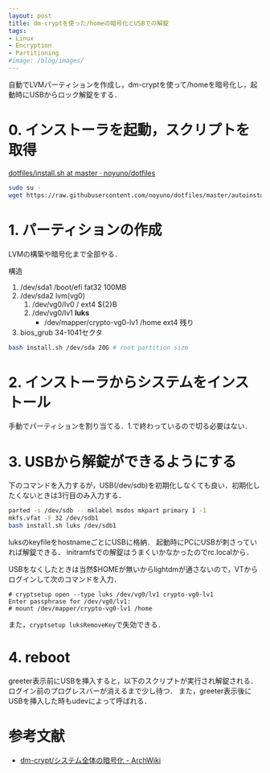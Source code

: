```yaml
---
layout: post
title: dm-cryptを使った/homeの暗号化とUSBでの解錠
tags:
- Linux
- Encryption
- Partitioning
#image: /blog/images/
---
```


自動でLVMパーティションを作成し，dm-cryptを使って/homeを暗号化し，起動時にUSBからロック解錠をする．

# 0. インストーラを起動，スクリプトを取得

[dotfiles/install.sh at master · noyuno/dotfiles](https://github.com/noyuno/dotfiles/blob/master/autoinstall/install.sh)

```sh
sudo su -
wget https://raw.githubusercontent.com/noyuno/dotfiles/master/autoinstall/install.sh
```

# 1. パーティションの作成

LVMの構築や暗号化まで全部やる．

構造

1. /dev/sda1 /boot/efi fat32 100MB
2. /dev/sda2 lvm(vg0)
    1. /dev/vg0/lv0 / ext4 ${2}B
    2. /dev/vg0/lv1 **luks**
        - /dev/mapper/crypto-vg0-lv1 /home ext4 残り
3. bios_grub 34-1041セクタ

```sh
bash install.sh /dev/sda 20G # root partition size
```

<script src="https://gist-it.appspot.com/http://github.com/noyuno/dotfiles/raw/master/autoinstall/install.sh?slice=54:79"></script>

# 2. インストーラからシステムをインストール

手動でパーティションを割り当てる．1.で終わっているので切る必要はない．

# 3. USBから解錠ができるようにする

下のコマンドを入力するが，USB(/dev/sdb)を初期化しなくても良い．初期化したくないときは3行目のみ入力する．

```sh
parted -s /dev/sdb -- mklabel msdos mkpart primary 1 -1
mkfs.vfat -F 32 /dev/sdb1
bash install.sh luks /dev/sdb1
```

luksのkeyfileをhostnameごとにUSBに格納．
起動時にPCにUSBが刺さっていれば解錠できる．
initramfsでの解錠はうまくいかなかったのでrc.localから．

USBをなくしたときは当然$HOMEが無いからlightdmが通さないので，VTからログインして次のコマンドを入力．

    # cryptsetup open --type luks /dev/vg0/lv1 crypto-vg0-lv1
    Enter passphrase for /dev/vg0/lv1:
    # mount /dev/mapper/crypto-vg0-lv1 /home

また，`cryptsetup luksRemoveKey`で失効できる．

<script src="https://gist-it.appspot.com/http://github.com/noyuno/dotfiles/raw/master/autoinstall/luks.sh?slice=63:139"></script>

# 4. reboot

greeter表示前にUSBを挿入すると，以下のスクリプトが実行され解錠される．
ログイン前のプログレスバーが消えるまで少し待つ．
また，greeter表示後にUSBを挿入した時もudevによって呼ばれる．

<script src="https://gist-it.appspot.com/http://github.com/noyuno/dotfiles/raw/master/autoinstall/unlockluks"></script>

# 参考文献

- [dm-crypt/システム全体の暗号化 - ArchWiki](https://wiki.archlinuxjp.org/index.php/Dm-crypt/%E3%82%B7%E3%82%B9%E3%83%86%E3%83%A0%E5%85%A8%E4%BD%93%E3%81%AE%E6%9A%97%E5%8F%B7%E5%8C%96)

